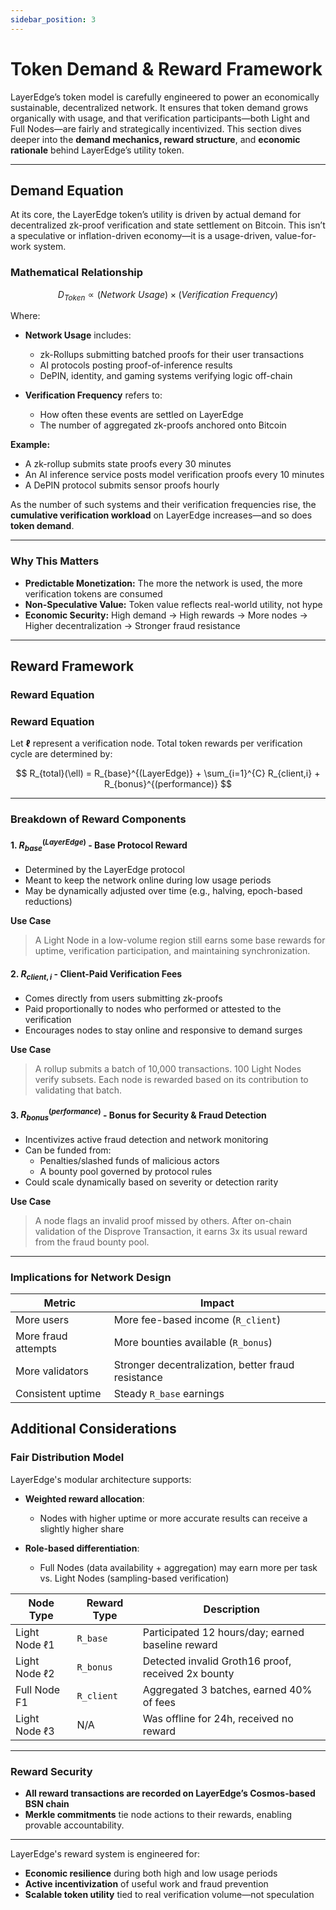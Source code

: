 ```yaml
---
sidebar_position: 3
---
```


# Token Demand & Reward Framework

LayerEdge’s token model is carefully engineered to power an economically sustainable, decentralized network. It ensures that token demand grows organically with usage, and that verification participants—both Light and Full Nodes—are fairly and strategically incentivized. This section dives deeper into the **demand mechanics, reward structure**, and **economic rationale** behind LayerEdge’s utility token.

---

## Demand Equation

At its core, the LayerEdge token’s utility is driven by actual demand for decentralized zk-proof verification and state settlement on Bitcoin. This isn’t a speculative or inflation-driven economy—it is a usage-driven, value-for-work system.

### Mathematical Relationship

$$
D_{Token} \propto (Network\ Usage) \times (Verification\ Frequency)
$$

Where:

- **Network Usage** includes:
  - zk-Rollups submitting batched proofs for their user transactions
  - AI protocols posting proof-of-inference results
  - DePIN, identity, and gaming systems verifying logic off-chain
  
- **Verification Frequency** refers to:
  - How often these events are settled on LayerEdge
  - The number of aggregated zk-proofs anchored onto Bitcoin

**Example:**

- A zk-rollup submits state proofs every 30 minutes
- An AI inference service posts model verification proofs every 10 minutes
- A DePIN protocol submits sensor proofs hourly

As the number of such systems and their verification frequencies rise, the **cumulative verification workload** on LayerEdge increases—and so does **token demand**.

---

### Why This Matters

- **Predictable Monetization:** The more the network is used, the more verification tokens are consumed
- **Non-Speculative Value:** Token value reflects real-world utility, not hype
- **Economic Security:** High demand → High rewards → More nodes → Higher decentralization → Stronger fraud resistance

---

## Reward Framework

### Reward Equation

### Reward Equation

Let **ℓ** represent a verification node. Total token rewards per verification cycle are determined by:

$$
R_{total}(\ell) = R_{base}^{(LayerEdge)} + \sum_{i=1}^{C} R_{client,i} + R_{bonus}^{(performance)}
$$

---

### Breakdown of Reward Components

#### 1. $R_{base}^{(LayerEdge)}$ - Base Protocol Reward
- Determined by the LayerEdge protocol
- Meant to keep the network online during low usage periods
- May be dynamically adjusted over time (e.g., halving, epoch-based reductions)

**Use Case**

> A Light Node in a low-volume region still earns some base rewards for uptime, verification participation, and maintaining synchronization.

#### 2. $R_{client,i}$ - Client-Paid Verification Fees
- Comes directly from users submitting zk-proofs
- Paid proportionally to nodes who performed or attested to the verification
- Encourages nodes to stay online and responsive to demand surges

**Use Case**

> A rollup submits a batch of 10,000 transactions. 100 Light Nodes verify subsets. Each node is rewarded based on its contribution to validating that batch.

#### 3. $R_{bonus}^{(performance)}$ - Bonus for Security & Fraud Detection
- Incentivizes active fraud detection and network monitoring
- Can be funded from:
  - Penalties/slashed funds of malicious actors
  - A bounty pool governed by protocol rules
- Could scale dynamically based on severity or detection rarity

**Use Case**

> A node flags an invalid proof missed by others. After on-chain validation of the Disprove Transaction, it earns 3x its usual reward from the fraud bounty pool.

---

### Implications for Network Design

| Metric | Impact |
|--------|--------|
| More users | More fee-based income (`R_client`) |
| More fraud attempts | More bounties available (`R_bonus`) |
| More validators | Stronger decentralization, better fraud resistance |
| Consistent uptime | Steady `R_base` earnings |

## Additional Considerations

### Fair Distribution Model

LayerEdge's modular architecture supports:

- **Weighted reward allocation**:
  - Nodes with higher uptime or more accurate results can receive a slightly higher share
  
- **Role-based differentiation**:
  - Full Nodes (data availability + aggregation) may earn more per task vs. Light Nodes (sampling-based verification)

| Node Type | Reward Type | Description |
|-----------|------------|-------------|
| Light Node ℓ1 | `R_base` | Participated 12 hours/day; earned baseline reward |
| Light Node ℓ2 | `R_bonus` | Detected invalid Groth16 proof, received 2x bounty |
| Full Node F1 | `R_client` | Aggregated 3 batches, earned 40% of fees |
| Light Node ℓ3 | N/A | Was offline for 24h, received no reward |

---

### Reward Security

- **All reward transactions are recorded on LayerEdge’s Cosmos-based BSN chain**
- **Merkle commitments** tie node actions to their rewards, enabling provable accountability.

---

LayerEdge's reward system is engineered for:

- **Economic resilience** during both high and low usage periods
- **Active incentivization** of useful work and fraud prevention
- **Scalable token utility** tied to real verification volume—not speculation